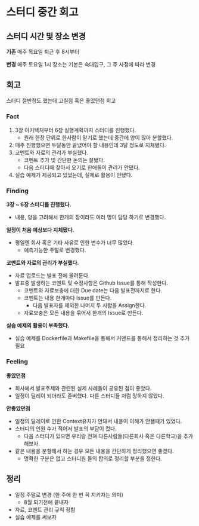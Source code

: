 # 스터디 중간 회고

## 스터디 시간 및 장소 변경
**기존** 
매주 목요일 퇴근 후 8시부터

**변경** 
매주 토요일 1시 
장소는 기본은 숙대입구, 그 주 사정에 따라 변경

## 회고
스터디 절반정도 했는데 고칠점 혹은 좋았던점 회고

### Fact
1. 3장 아키텍처부터 6장 실행계획까지 스터디를 진행했다.
	- 원래 한장 단위로 한사람이 맡기로 했는데 중간에 양이 많아 분할했다.
2. 매주 진행했으면 두달동안 끝냈어야 할 내용인데 3달 정도로 지체됐다.
3. 코멘트와 자료의 관리가 부실했다.
	- 코멘트 추가 및 간단한 논의는 잘됐다.
	- 다음 스터디때 찾아서 오기로 한애들이 관리가 안됐다.
4. 실습 예제가 제공되고 있었는데, 실제로 활용이 안됐다.

### Finding
**3장 ~ 6장 스터디를 진행했다.**
- 내용, 양을 고려해서 한개의 장이라도 여러 명이 담당 하기로 변경했다.

**일정이 처음 예상보다 지체됐다.**
- 평일엔 회사 혹은 기타 사유로 인한 변수가 너무 많았다.
	- 예측가능한 주말로 변경했다.

**코멘트와 자료의 관리가 부실했다.**
- 자료 업로드는 발표 전에 올려둔다.
- 발표중 발생하는 코멘트 및 수정사항은 Github Issue를 통해 작성한다.
	- 코멘트와 자료보충에 대한 Due date는 다음 발표전까지로 한다.
	- 코멘트는 내용 한개마다 Issue를 만든다. 
		- 다음 발표자를 제외한 나머지 두 사람을 Assign한다.
	- 자료보충은 모든 내용을 묶어서 한개의 Issue로 만든다.

**실습 예제의 활용이 부족했다.**
- 실습 예제를 Dockerfile과 Makefile을 통해서 커맨드를 통해서 정리하는 것 추가 필요

### Feeling
**좋았던점**
- 회사에서 발표주제와 관련된 실제 사례들이 공유된 점이 좋았다.
- 일정이 딜레이 되더라도 존버했다. 다른 스터디들 처럼 망하지 않았다.

**안좋았던점**
- 일정의 딜레이로 인한 Context유지가 안돼서 내용이 이해가 안됄때가 있었다.
- 스터디의 인원 수가 적어서 발표의 부담이 컸다.
	- 다음 스터디가 있으면 우리랑 전혀 다른사람들(다른회사 혹은 다른학교)을 추가해보자.
- 같은 내용을 분할해서 하는 경우 모든 내용을 간단하게 정리했으면 좋겠다.
	- 명확한 구분은 없고 스터디원 들의 합의로 정리할 부분을 정한다.


## 정리
- 일정 주말로 변경 (한 주에 한 번 꼭 지키자는 의미)
	- 8월 되기전에 끝내자
- 자료, 코멘트 관리 규칙 정함
- 실습 예제를 써보자
